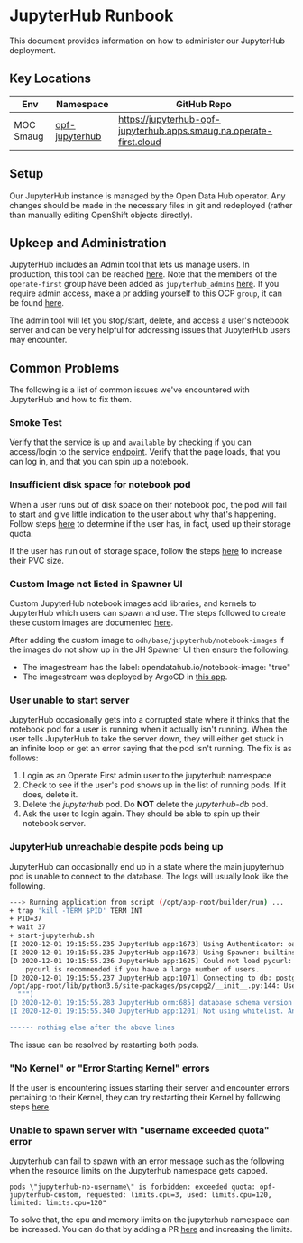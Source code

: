 # JupyterHub Runbook

This document provides information on how to administer our JupyterHub
deployment.

## Key Locations

| Env       | Namespace           | GitHub Repo                                                  |
| --------- | ------------------- | ------------------------------------------------------------ |
| MOC Smaug | [opf-jupyterhub][1] | https://jupyterhub-opf-jupyterhub.apps.smaug.na.operate-first.cloud |

## Setup

Our JupyterHub instance is managed by the Open Data Hub operator. Any changes should be made in the necessary files in git and redeployed (rather than manually editing OpenShift objects directly).

## Upkeep and Administration

JupyterHub includes an Admin tool that lets us manage users. In production, this tool can be reached [here][2]. Note that the members of the `operate-first` group have been added as `jupyterhub_admins` [here][3]. If you require admin access, make a pr adding yourself to this OCP `group`, it can be found [here](https://github.com/operate-first/apps/blob/master/cluster-scope/base/user.openshift.io/groups/operate-first/group.yaml).

The admin tool will let you stop/start, delete, and access a user's notebook server and can be very helpful for addressing issues that JupyterHub users may encounter.

## Common Problems

The following is a list of common issues we've encountered with JupyterHub and how to fix them.

### Smoke Test

Verify that the service is `up` and `available` by checking if you can access/login to the service [endpoint][4]. Verify that the page loads, that you can log in, and that you can spin up a notebook.

### Insufficient disk space for notebook pod

When a user runs out of disk space on their notebook pod, the pod will fail to start and give little indication to the user about why that's happening.
Follow steps [here][5] to determine if the user has, in fact, used up their storage quota.

If the user has run out of storage space, follow the steps [here][6] to increase their PVC size.

### Custom Image not listed in Spawner UI

Custom JupyterHub notebook images add libraries, and kernels to JupyterHub which users can spawn and use. The steps followed to create these custom images are documented [here][7].

After adding the custom image to `odh/base/jupyterhub/notebook-images` if the images do not show up in the JH Spawner UI then ensure the following:

- The imagestream has the label:   opendatahub.io/notebook-image: "true"
- The imagestream was deployed by ArgoCD in [this app][8].

### User unable to start server

JupyterHub occasionally gets into a corrupted state where it thinks that the notebook pod for a user is running when it actually isn't running. When the user tells JupyterHub to take the server down, they will either get stuck in an infinite loop or get an error saying that the pod isn't running. The fix is as follows:

1. Login as an Operate First admin user to the jupyterhub namespace
2. Check to see if the user's pod shows up in the list of running pods. If it does, delete it.
3. Delete the _jupyterhub_ pod. Do __NOT__ delete the _jupyterhub-db_ pod.
4. Ask the user to login again. They should be able to spin up their notebook server.

### JupyterHub unreachable despite pods being up

JupyterHub can occasionally end up in a state where the main jupyterhub pod is unable to connect to the database. The logs will usually look like the following.

```bash
---> Running application from script (/opt/app-root/builder/run) ...
+ trap 'kill -TERM $PID' TERM INT
+ PID=37
+ wait 37
+ start-jupyterhub.sh
[I 2020-12-01 19:15:55.235 JupyterHub app:1673] Using Authenticator: oauthenticator.openshift.OpenShiftOAuthenticator-0.9.0dev
[I 2020-12-01 19:15:55.235 JupyterHub app:1673] Using Spawner: builtins.OpenShiftSpawner
[D 2020-12-01 19:15:55.236 JupyterHub app:1625] Could not load pycurl: No module named 'pycurl'
    pycurl is recommended if you have a large number of users.
[D 2020-12-01 19:15:55.237 JupyterHub app:1071] Connecting to db: postgresql://jupyterhub:<password>@jupyterhub-db:5432/jupyterhub
/opt/app-root/lib/python3.6/site-packages/psycopg2/__init__.py:144: UserWarning: The psycopg2 wheel package will be renamed from release 2.8; in order to keep installing from binary please use "pip install psycopg2-binary" instead. For details see: <http://initd.org/psycopg/docs/install.html#binary-install-from-pypi> .
  """)
[D 2020-12-01 19:15:55.283 JupyterHub orm:685] database schema version found: 896818069c98
[I 2020-12-01 19:15:55.340 JupyterHub app:1201] Not using whitelist. Any authenticated user will be allowed.

------ nothing else after the above lines
```

The issue can be resolved by restarting both pods.

### "No Kernel" or "Error Starting Kernel" errors

If the user is encountering issues starting their server and encounter errors pertaining to their Kernel, they can try restarting their Kernel by following steps [here][9].

### Unable to spawn server with "username exceeded quota" error

Jupyterhub can fail to spawn with an error message such as the following when the resource limits on the Jupyterhub namespace gets capped.

```
pods \"jupyterhub-nb-username\" is forbidden: exceeded quota: opf-jupyterhub-custom, requested: limits.cpu=3, used: limits.cpu=120, limited: limits.cpu=120"
```

To solve that, the cpu and memory limits on the jupyterhub namespace can be increased. You can do that by adding a PR [here](https://github.com/operate-first/apps/blob/master/cluster-scope/base/core/namespaces/opf-jupyterhub/resourcequota.yaml#L7-L8) and increasing the limits.

[1]: https://console-openshift-console.apps.smaug.na.operate-first.cloud/k8s/ns/opf-jupyterhub/
[2]: https://jupyterhub-opf-jupyterhub.apps.smaug.na.operate-first.cloud/hub/admin
[3]: https://github.com/operate-first/odh-manifests/blob/smaug-v1.1.1/jupyterhub/jupyterhub/base/jupyterhub-groups-configmap.yaml#L9
[4]: https://jupyterhub-opf-jupyterhub.apps.smaug.na.operate-first.cloud
[5]: analyze_storage.md
[6]: increase_pvc_size_jh.md
[7]: add_imagestream_to_jh.md
[8]: https://argocd.operate-first.cloud/applications/kfdefs-smaug
[9]: reinstall_kernel.md
